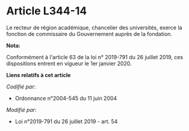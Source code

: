 # Article L344-14

Le recteur de région académique, chancelier des universités, exerce la fonction de commissaire du Gouvernement auprès de la
fondation.

**Nota:**

Conformément à l'article 63 de la loi n° 2019-791 du 26 juillet 2019, ces dispositions entrent en vigueur le 1er janvier
2020.

**Liens relatifs à cet article**

_Codifié par_:

  - Ordonnance n°2004-545 du 11 juin 2004

_Modifié par_:

  - Loi n°2019-791 du 26 juillet 2019 - art. 54
